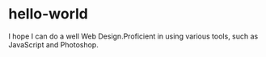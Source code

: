 # hello-world

I hope I can do a well Web Design.Proficient in using various tools, such as JavaScript and Photoshop.
